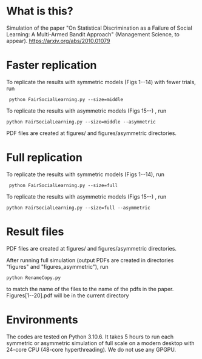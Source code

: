 # What is this?

Simulation of the paper "On Statistical Discrimination as a Failure of Social Learning: A Multi-Armed Bandit Approach" (Management Science, to appear). https://arxiv.org/abs/2010.01079

# Faster replication

To replicate the results with symmetric models (Figs 1--14) with fewer trials, run
```
 python FairSocialLearning.py --size=middle
```
To replicate the results with asymmetric models (Figs 15--) , run 
```
python FairSocialLearning.py --size=middle --asymmetric
```

PDF files are created at figures/ and figures/asymmetric directories.

# Full replication

To replicate the results with symmetric models (Figs 1--14), run
```
 python FairSocialLearning.py --size=full
```
To replicate the results with asymmetric models (Figs 15--) , run 
```
python FairSocialLearning.py --size=full --asymmetric
```

# Result files

PDF files are created at figures/ and figures/asymmetric directories.

After running full simulation (output PDFs are created in directories "figures" and "figures_asymmetric"), run
```
python RenameCopy.py
```
to match the name of the files to the name of the pdfs in the paper. Figures[1--20].pdf will be in the current directory

# Environments

The codes are tested on Python 3.10.6. It takes 5 hours to run each symmetric or asymmetric simulation of full scale on a modern desktop with 24-core CPU (48-core hyperthreading). We do not use any GPGPU.
